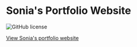 # Sonia's Portfolio Website
<img src="https://img.shields.io/github/license/soniachanchee/soniachanchee.github.io" alt="GitHub license">

<a href="https://soniachanchee.github.io">View Sonia's portfolio website</a>
